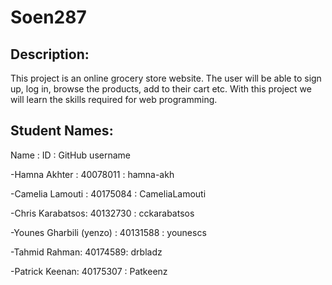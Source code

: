 # Soen287
## Description: 
This project is an online grocery store website. The user will be able to sign up, log in, browse the products, add to their cart etc. With this project we will learn the skills required for web programming. 

## Student Names: 
Name : ID : GitHub username

-Hamna Akhter : 40078011 : hamna-akh

-Camelia Lamouti : 40175084 : CameliaLamouti

-Chris Karabatsos: 40132730 : cckarabatsos

-Younes Gharbili (yenzo) : 40131588 : younescs

-Tahmid Rahman: 40174589: drbladz

-Patrick Keenan: 40175307 : Patkeenz

